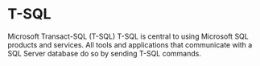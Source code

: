 # T-SQL
Microsoft Transact-SQL (T-SQL) T-SQL is central to using Microsoft SQL products and services. All tools and applications that communicate with a SQL Server database do so by sending T-SQL commands.
